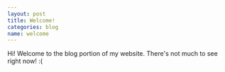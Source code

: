 ```yaml
---
layout: post
title: Welcome!
categories: blog
name: welcome
---
```


Hi! Welcome to the blog portion of my website. There's not much to see right now! :(
